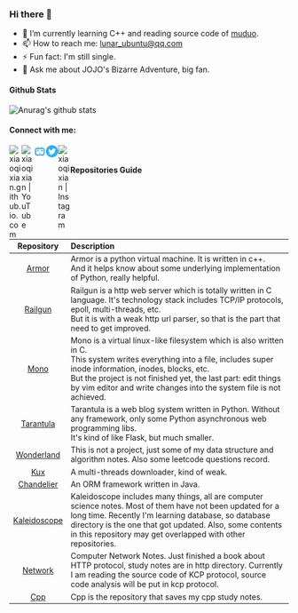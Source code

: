 ### Hi there 👋

<!--
**xiaoqixian/xiaoqixian** is a ✨ _special_ ✨ repository because its `README.md` (this file) appears on your GitHub profile.https://cdn.jsdelivr.net/npm/simple-icons@v3/icons/twitter.svg

Here are some ideas to get you started:

- 🔭 I’m currently working on ...
- 🌱 I’m currently learning ...
- 👯 I’m looking to collaborate on ...
- 🤔 I’m looking for help with ...
- 💬 Ask me about ...
- 📫 How to reach me: ...
- 😄 Pronouns: ...
- ⚡ Fun fact: ...
-->
- 🔭 I’m currently learning C++ and reading source code of [muduo](https://github.com/xiaoqixian/muduo).
- 📫 How to reach me: lunar_ubuntu@qq.com
- ⚡ Fun fact: I'm still single.
- 💬 Ask me about JOJO's Bizarre Adventure, big fan.

#### Github Stats

![Anurag's github stats](https://github-readme-stats.vercel.app/api?username=xiaoqixian&show_icons=true&theme=dracula)

#### Connect with me:

[<img align="left" alt="xiaoqixian.github.io.com" width="22px" src="https://pic.downk.cc/item/5f82a15a1cd1bbb86b319a44.png" />](https://xiaoqixian.github.io.com)
[<img align="left" alt="xiaoqixian | YouTube" width="22px" src="https://pic.downk.cc/item/5f82a6311cd1bbb86b33fbde.png" />](https://www.youtube.com/channel/UCHWEmuAss5elGsetWALKDSA
)
[<img align="left" alt="Kaleidopink | bilibili" width="22px" src="bilibili.png" />](https://m.bilibili.com/space/397081920)
[<img align="left" alt="LunarEclipse | Twitter" width="22px" src="twitter.png" />](https://twitter.com/LunarEc16423064)
[<img align="left" alt="xiaoqixian | Instagram" width="22px" src="https://pic.downk.cc/item/5f82a6541cd1bbb86b340bbf.png" />](https://instagram.com/xiaoqixian68)

<br />

#### Repositories Guide

|                          Repository                          | Description                                                  |
| :----------------------------------------------------------: | :----------------------------------------------------------- |
|       [Armor](https://github.com/xiaoqixian/Armor.git)       | Armor is a python virtual machine. It is written in c++.<br>And it helps know about some underlying implementation of Python, really helpful. |
|     [Railgun](https://github.com/xiaoqixian/Railgun.git)     | Railgun is a http web server which is totally written in C language. It's technology stack includes TCP/IP protocols, epoll, multi-threads, etc.<br>But it is with a weak http url parser, so that is the part that need to get improved. |
|        [Mono](https://github.com/xiaoqixian/Mono.git)        | Mono is a virtual linux-like filesystem which is also written in C.<br>This system writes everything into a file, includes super inode information, inodes, blocks, etc. <br>But the project is not finished yet, the last part: edit things by vim editor and write changes into the system file is not achieved. |
|   [Tarantula](https://github.com/xiaoqixian/Tarantula.git)   | Tarantula is a web blog system written in Python. Without any framework, only some Python asynchronous web programming libs.<br>It's kind of like Flask, but much smaller. |
|  [Wonderland](https://github.com/xiaoqixian/Wonderland.git)  | This is not a project, just some of my data structure and algorithm notes. Also some leetcode questions record. |
|         [Kux](https://github.com/xiaoqixian/Kux.git)         | A multi-threads downloader, kind of weak.                    |
|  [Chandelier](https://github.com/xiaoqixian/Chandelier.git)  | An ORM framework written in Java.                            |
| [Kaleidoscope](https://github.com/xiaoqixian/Kaleidoscope.git) | Kaleidoscope includes many things, all are computer science notes. Most of them have not been updated for a long time. Recently I'm learning database, so database directory is the one that got updated. Also, some contents in this repository may get overlapped with other repositories. |
|     [Network](https://github.com/xiaoqixian/Network.git)     | Computer Network Notes. Just finished a book about HTTP protocol, study notes are in http directory. Currently I am reading the source code of KCP protocol, source code analysis will be put in kcp protocol. |
|         [Cpp](https://github.com/xiaoqixian/Cpp.git)         | Cpp is the repository that saves my cpp study notes.         |

